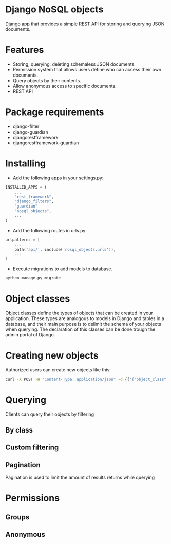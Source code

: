 # Django NoSQL objects
Django app that provides a simple REST API for storing and querying JSON documents.

# Features
- Storing, querying, deleting schemaless JSON documents.
- Permission system that allows users define who can access their own documents.
- Query objects by their contents.
- Allow anonymous access to specific documents.
- REST API

# Package requirements
- django-filter
- django-guardian
- djangorestframework
- djangorestframework-guardian

# Installing
- Add the following apps in your settings.py:

```python
INSTALLED_APPS = (
    ...
    "rest_framework",
    "django_filters",
    "guardian"
    "nosql_objects",
    ...
)
```

- Add the following routes in urls.py:

```python
urlpatterns = [
    ...
    path('api/', include('nosql_objects.urls')),
    ...
]
```

- Execute migrations to add models to database.
```python
python manage.py migrate
```

# Object classes
Object classes define the types of objects that can be created in your application. 
These types are analogous to models in Django and tables in a database, and their main purpose is to delimit the schema of your objects when querying.
The declaration of this classes can be done trough the admin portal of Django.

# Creating new objects
Authorized users can create new objects like this:
```bash
curl -X POST -H "Content-Type: application/json" -d {{'{"object_class":"myClass", "data":{myInfo:"value"} }'}} {{http://yourdomain.com/api/objects/}}
```

# Querying
Clients can query their objects by filtering 



## By class

## Custom filtering

## Pagination
Pagination is used to limit the amount of results returns while querying

# Permissions

## Groups

## Anonymous